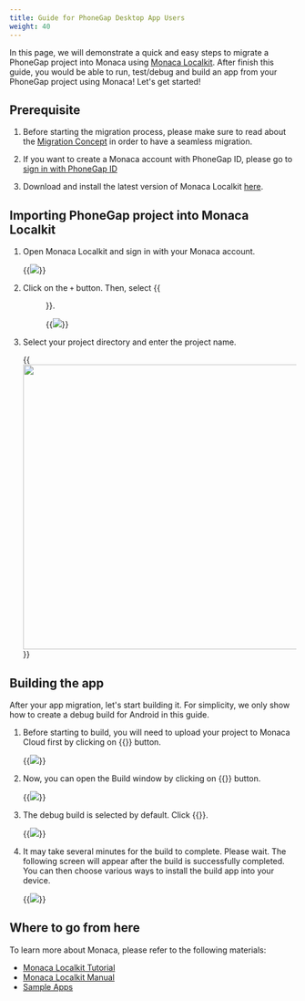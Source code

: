 ```yaml
---
title: Guide for PhoneGap Desktop App Users
weight: 40
---
```


In this page, we will demonstrate a quick and easy steps to migrate a PhoneGap project into Monaca using [Monaca Localkit](/en/products_guide/monaca_localkit/). After finish this guide, you would be able to run, test/debug and build an app from your PhoneGap project using Monaca! Let's get started!


## Prerequisite

1. Before starting the migration process, please make sure to read about the [Migration Concept](/en/products_guide/migration/phonegap_migration/introduction/) in order to have a seamless migration.   

2. If you want to create a Monaca account with PhoneGap ID, please go to [sign in with PhoneGap ID](/en/oauth/phonegap/authorize)

3. Download and install the latest version of Monaca Localkit [here](https://monaca.io/localkit.html).    

## Importing PhoneGap project into Monaca Localkit

1. Open Monaca Localkit and sign in with your Monaca account.  

	{{<img src="/images/monaca_localkit/manual/overview/1.png">}}

2. Click on the `+` button. Then, select {{<menu menu1="Import" menu2="From Local Cordova Project">}}.

	{{<img src="/images/migration/phonegap/localkit_import_project.png">}}

3. Select your project directory and enter the project name. 

	{{<img src="/images/migration/phonegap/localkit_project_info.png" width="500">}}
	

## Building the app

After your app migration, let's start building it. For simplicity, we only show how to create a debug build for Android in this guide. 

1. Before starting to build, you will need to upload your project to Monaca Cloud first by clicking on {{<guilabel name="Upload">}} button.

	{{<img src="/images/migration/phonegap/localkit_upload.png">}}

2. Now, you can open the Build window by clicking on {{<guilabel name="Remote Build">}} button.

	{{<img src="/images/migration/phonegap/localkit_build.png">}}

2. The debug build is selected by default. Click {{<guilabel name="Start Build">}}. 

    {{<img src="/images/migration/phonegap/cli_build.png">}}

3. It may take several minutes for the build to complete. Please wait. The following screen will appear after the build is successfully completed. You can then choose various ways to install the build app into your device. 

    {{<img src="/images/migration/phonegap/localkit_build_success.png">}}

## Where to go from here

To learn more about Monaca, please refer to the following materials:

- [Monaca Localkit Tutorial](/en/tutorials/monaca_localkit/)
- [Monaca Localkit Manual](/en/products_guide/monaca_localkit/)
- [Sample Apps](/en/sampleapp/samples/)